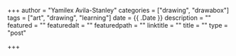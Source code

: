 +++
author = "Yamilex Avila-Stanley"
categories = ["drawing", "drawabox"]
tags = ["art", "drawing", "learning"]
date = {{ .Date }}
description = ""
featured = ""
featuredalt = ""
featuredpath = ""
linktitle = ""
title = ""
type = "post"

+++
